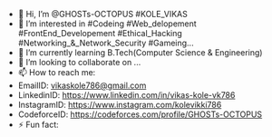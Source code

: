 - 👋 Hi, I’m @GHOSTs-OCTOPUS  #KOLE_VIKAS
- 👀 I’m interested in #Codeing #Web_delopement #FrontEnd_Developement #Ethical_Hacking    #Networking_&_Network_Security #Gameing...
- 🌱 I’m currently learning B.Tech(Computer Science & Engineering)
- 💞️ I’m looking to collaborate on ...
- 📫 How to reach me:
-  EmailID: vikaskole786@gmail.com
-  LinkedinID: https://www.linkedin.com/in/vikas-kole-vk786
-  InstagramID: https://www.instagram.com/kolevikki786
-  CodeforceID: https://codeforces.com/profile/GHOSTs-OCTOPUS
- ⚡ Fun fact: 

<!---
GHOSTs-OCTOPUS/GHOSTs-OCTOPUS is a ✨ special ✨ repository because its `README.md` (this file) appears on your GitHub profile.
You can click the Preview link to take a look at your changes.
--->
